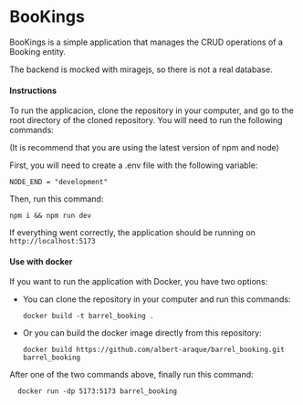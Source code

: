 # BooKings

BooKings is a simple application that manages the CRUD operations of a Booking entity.

The backend is mocked with miragejs, so there is not a real database.

#### Instructions

To run the applicacion, clone the repository in your computer, and go to the root directory of the cloned repository. You will need to run the following commands:

(It is recommend that you are using the latest version of npm and node)

First, you will need to create a .env file with the following variable:

```
NODE_END = "development"
```

Then, run this command:

```
npm i && npm run dev
```

If everything went correctly, the application should be running on `http://localhost:5173`

#### Use with docker

If you want to run the application with Docker, you have two options:

- You can clone the repository in your computer and run this commands:

  ```
  docker build -t barrel_booking .
  ```

- Or you can build the docker image directly from this repository:

  ```
  docker build https://github.com/albert-araque/barrel_booking.git barrel_booking
  ```

After one of the two commands above, finally run this command:

```
  docker run -dp 5173:5173 barrel_booking
```
